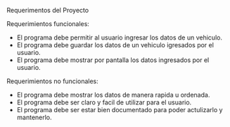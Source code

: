 Requerimentos del Proyecto

Requerimientos funcionales:

- El programa debe permitir al usuario ingresar los datos de un vehiculo.
- El programa debe guardar los datos de un vehiculo igresados por el usuario.
- El programa debe mostrar por pantalla los datos ingresados por el usuario.

Requerimientos no funcionales:

- El programa debe mostrar los datos de manera rapida u ordenada.
- El programa debe ser claro y facil de utilizar para el usuario.
- El programa debe ser estar bien documentado para poder actulizarlo y mantenerlo.
